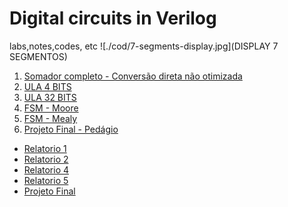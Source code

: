 # Digital circuits in Verilog
labs,notes,codes, etc
![./cod/7-segments-display.jpg](DISPLAY 7 SEGMENTOS)

1. [Somador completo - Conversão direta não otimizada](https://github.com/mayktu/digital-circuits-verilog/blob/master/cod/Somador%20completo%20(Conversao%20nao%20otimizada).v)
2. [ULA 4 BITS](https://github.com/mayktu/digital-circuits-verilog/blob/master/cod/ULA4-32.v)
3. [ULA 32 BITS](https://github.com/mayktu/digital-circuits-verilog/blob/master/cod/ULA32bits.v)
4. [FSM - Moore](https://github.com/mayktu/digital-circuits-verilog/blob/master/cod/FSM-portao.v)
5. [FSM - Mealy](https://github.com/mayktu/digital-circuits-verilog/blob/master/cod/FSM-irrigador.v)
6. [Projeto Final - Pedágio](https://github.com/mayktu/digital-circuits-verilog/blob/master/cod/ProjetoFinal%20-%20%20PEDAGIO.v)

* [Relatorio 1](https://github.com/mayktu/digital-circuits-verilog/blob/master/rel/Relatorio%201.pdf)
* [Relatorio 2](https://github.com/mayktu/digital-circuits-verilog/blob/master/rel/Relatorio%202.pdf)
* [Relatorio 4](https://github.com/mayktu/digital-circuits-verilog/blob/master/rel/Relatorio%204.pdf)
* [Relatorio 5](https://github.com/mayktu/digital-circuits-verilog/blob/master/rel/Relat%C3%B3rio%205.pdf)
* [Projeto Final](https://github.com/mayktu/digital-circuits-verilog/blob/master/rel/PROJETO%20FINAL.pdf)
